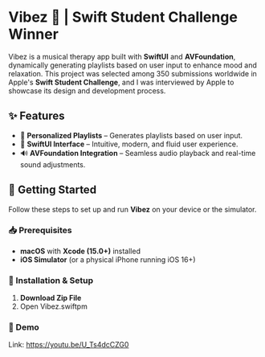 # Vibez 🎵 | Swift Student Challenge Winner  

Vibez is a musical therapy app built with **SwiftUI** and **AVFoundation**, dynamically generating playlists based on user input to enhance mood and relaxation. This project was selected among 350 submissions worldwide in Apple's **Swift Student Challenge**, and I was interviewed by Apple to showcase its design and development process.  

## ✨ Features  
- 🎼 **Personalized Playlists** – Generates playlists based on user input.  
- 🎨 **SwiftUI Interface** – Intuitive, modern, and fluid user experience.  
- 🔊 **AVFoundation Integration** – Seamless audio playback and real-time sound adjustments.  

## 🚀 Getting Started  

Follow these steps to set up and run **Vibez** on your device or the simulator.  

### 📥 Prerequisites  
- **macOS** with **Xcode (15.0+)** installed  
- **iOS Simulator** (or a physical iPhone running iOS 16+)  

### 🔧 Installation & Setup  
1. **Download Zip File**  
2. Open Vibez.swiftpm

### 🎥 Demo
Link: https://youtu.be/U_Ts4dcCZG0
